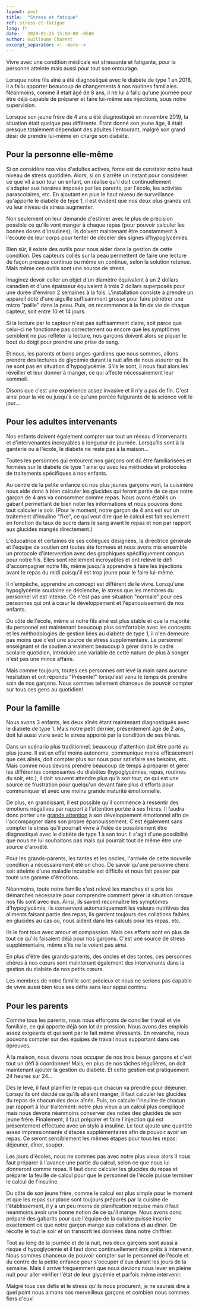 ```yaml
---
layout: post
title:  "Stress et fatigue"
ref: stress-et-fatigue
lang: fr
date:   2020-01-26 15:00:00 -0500
author: Guillaume Charest
excerpt_separator: <!--more-->
---
```

Vivre avec une condition médicale est stressante et fatigante, pour la personne atteinte mais aussi pour tout son entourage.
<!--more-->
Lorsque notre fils aîné a été diagnostiqué avec le diabète de type 1 en 2018, il a fallu apporter beaucoup de changements à nos routines familiales.
Néanmoins, comme il était âgé de 8 ans, il ne lui a fallu qu'une journée pour être déjà capable de préparer et faire lui-même ses injections, sous notre supervision.

Lorsque son jeune frère de 4 ans a été diagnostiqué en novembre 2019, la situation était quelque peu différente.
Étant donné son jeune âge, il était presque totalement dépendant des adultes l'entourant, malgré son grand désir de prendre lui-même en charge son diabète.

## Pour la personne elle-même

Si on considère nos vies d'adultes actives, force est de constater notre haut niveau de stress quotidien.
Alors, si on s'arrête un instant pour considérer ce que vit à son tour un enfant, on réalise qu'il doit continuellement s'adapter aux horaires imposés par les parents, par l'école, les activités parascolaires, etc.
En ajoutant en plus le haut niveau de surveillance qu'apporte le diabète de type 1, il est évident que nos deux plus grands ont vu leur niveau de stress augmenter.

Non seulement on leur demande d'estimer avec le plus de précision possible ce qu'ils vont manger à chaque repas (pour pouvoir calculer les bonnes doses d'insulines), ils doivent maintenant être constamment à l'écoute de leur corps pour tenter de déceler des signes d'hypoglycémies.

Bien sûr, il existe des outils pour nous aider dans la gestion de cette condition.
Des capteurs collés sur la peau permettent de faire une lecture de façon presque continue ou même en continue, selon la solution retenue.
Mais même ces outils sont une source de stress.

Imaginez devoir coller un objet d'un diamètre équivalent à un 2 dollars canadien et d'une épaisseur équivalent à trois 2 dollars superposés pour une durée d'environ 2 semaines à la fois.
L'installation consiste à prendre un appareil doté d'une aiguille suffisamment grosse pour faire pénétrer une micro "paille" dans la peau.
Puis, on recommence à la fin de vie de chaque capteur, soit entre 10 et 14 jours.

Si la lecture par le capteur n'est pas suffisamment claire, soit parce que celui-ci ne fonctionne pas correctement ou encore que les symptômes semblent ne pas refléter la lecture, nos garçons doivent alors se piquer le bout du doigt pour prendre une prise de sang.

Et nous, les parents et bons anges-gardiens que nous sommes, allons prendre des lectures de glycémie durant la nuit afin de nous assurer qu'ils ne sont pas en situation d'hypoglycémie.
S'ils le sont, il nous faut alors les réveiller et leur donner à manger, ce qui affecte nécessairement leur sommeil.

Disons que c'est une expérience assez invasive et il n'y a pas de fin.
C'est ainsi pour la vie ou jusqu'à ce qu'une percée fulgurante de la science voit le jour...

## Pour les adultes intervenants

Nos enfants doivent également compter sur tout un réseau d'intervenants et d'intervenantes incroyables à longueur de journée.
Lorsqu'ils sont à la garderie ou à l'école, le diabète ne reste pas à la maison...

Toutes les personnes qui entourent nos garçons ont dû être familiarisées et formées sur le diabète de type 1 ainsi qu'avec les méthodes et protocoles de traitements spécifiques à nos enfants.

Au centre de la petite enfance où nos plus jeunes garçons vont, la cuisinière nous aide donc à bien calculer les glucides qui feront partie de ce que notre garçon de 4 ans va consommer comme repas.
Nous avons établis un gabarit permettant de bien noter les informations et nous pouvons donc tout calculer le soir.
(Pour le moment, notre garçon de 4 ans est sur un traitement d'insuline "fixe", ce qui veut dire que le calcul est fait seulement en fonction du taux de sucre dans le sang avant le repas et non par rapport aux glucides mangés directement.)

L'éducatrice et certaines de ses collègues désignées, la directrice générale et l'équipe de soutien ont toutes été formées et nous avons mis ensemble un protocole d'intervention avec des graphiques spécifiquement conçus pour notre fils.
Elles sont réellement incroyables et ont relevé le défi d'accompagner notre fils, même jusqu'à apprendre à faire les injections avant le repas du midi puisqu'il est trop jeune pour le faire lui-même.

Il n'empêche, apprendre un concept est différent de le vivre.
Lorsqu'une hypoglycémie soudaine se déclenche, le stress que les membres du personnel vit est intense.
Ce n'est pas une situation "normale" pour ces personnes qui ont à cœur le développement et l'épanouissement de nos enfants.

Du côté de l'école, même si notre fils aîné est plus stable et que la majorité du personnel est maintenant beaucoup plus comfortable avec les concepts et les méthodologies de gestion liées au diabète de type 1, il n'en demeure pas moins que c'est une source de stress supplémentaire.
Le personnel enseignant et de soutien a vraiment beaucoup à gérer dans le cadre scolaire quotidien, introduire une variable de cette nature de plus à songer n'est pas une mince affaire.

Mais comme toujours, toutes ces personnes ont levé la main sans aucune hésitation et ont répondu "Présente!" lorsqu'est venu le temps de prendre soin de nos garçons.
Nous sommes tellement chanceux de pouvoir compter sur tous ces gens au quotidien!

## Pour la famille

Nous avons 3 enfants, les deux aînés étant maintenant diagnostiqués avec le diabete de type 1.
Mais notre petit dernier, présentement âgé de 2 ans, doit lui aussi vivre avec le stress apporté par la condition de ses frères.

Dans un scénario plus traditionnel, beaucoup d'attention doit être porté au plus jeune.
Il est en effet moins autonome, communique moins efficacement que ces aînés, doit compter plus sur nous pour satisfaire ses besoins, etc.
Mais comme nous devons prendre beaucoup de temps à préparer et gérer les différentes composantes du diabètes (hypoglycémies, repas, routines du soir, etc.), il doit souvent attendre plus qu'à son tour, ce qui est une source de frustration pour quelqu'un devant faire plus d'efforts pour communiquer et avec une moins grande maturité émotionnelle.

De plus, en grandissant, il est possible qu'il commence à ressentir des émotions négatives par rapport à l'attention portée à ses frères.
Il faudra donc porter une [grande attention](http://www.contact.ulaval.ca/article_magazine/5-besoins-de-fratrie-dun-enfant-malade/) à son développement émotionnel afin de l'accompagner dans son propre épanouissement.
C'est également sans compter le stress qu'il pourrait vivre à l'idée de possiblement être diagnostiqué avec le diabète de type 1 à son tour.
Il s'agit d'une possibilité que nous ne lui souhaitons pas mais qui pourrait tout de même être une source d'anxiété.

Pour les grands-parents, les tantes et les oncles, l'arrivée de cette nouvelle condition a nécessairement été un choc.
De savoir qu'une personne chère soit atteinte d'une maladie incurable est difficile et nous fait passer par toute une gamme d'émotions.

Néanmoins, toute notre famille s'est relevé les manches et a pris les démarches nécessaire pour comprendre comment gérer la situation lorsque nos fils sont avec eux.
Ainsi, ils savent reconnaître les symptômes d'hypoglycémie, ils conservent automatiquement les valeurs nutritives des aliments faisant partie des repas, ils gardent toujours des collations faibles en glucides au cas où, nous aident dans les calculs pour les repas, etc.

Ils le font tous avec amour et compassion.
Mais ces efforts sont en plus de tout ce qu'ils faisaient déjà pour nos garçons.
C'est une source de stress supplémentaire, même s'ils ne le voient pas ainsi.

En plus d'être des grands-parents, des oncles et des tantes, ces personnes chères à nos cœurs sont maintenant également des intervenants dans la gestion du diabète de nos petits cœurs.

Les membres de notre famille sont précieux et nous ne serions pas capable de vivre aussi bien tous ses défis sans leur appui continu.

## Pour les parents

Comme tous les parents, nous nous efforçons de concilier travail et vie familiale, ce qui apporte déjà son lot de pression.
Nous avons des emplois assez exigeants et qui sont par le fait même stressants.
En revanche, nous pouvons compter sur des équipes de travail nous supportant dans ces épreuves.

À la maison, nous devons nous occuper de nos trois beaux garçons et c'est tout un défi à coordonner!
Mais, en plus de nos tâches régulières, on doit maintenant ajouter la gestion du diabète. Et cette gestion est pratiquement 24 heures sur 24...

Dès le levé, il faut planifier le repas que chacun va prendre pour déjeuner.
Lorsqu'ils ont décidé ce qu'ils allaient manger, il faut calculer les glucides du repas de chacun des deux aînés.
Puis, on calcule l'insuline de chacun par rapport à leur traitement: notre plus vieux a un calcul plus compliqué mais nous devons néanmoins conserver des notes des glucides de son jeune frère.
Finalement, il faut préparer et faire l'injection qui est présentement effectuée avec un stylo à insuline.
Le tout ajoute une quantité assez impressionnante d'étapes supplémentaires afin de pouvoir avoir un repas.
Ce seront sensiblement les mêmes étapes pour tous les repas: déjeuner, dîner, souper.

Les jours d'écoles, nous ne sommes pas avec notre plus vieux alors il nous faut préparer à l'avance une partie du calcul, selon ce que nous lui donneront comme repas.
Il faut donc calculer les glucides du repas et préparer la feuille de calcul pour que le personnel de l'école puisse terminer le calcul de l'insuline.

Du côté de son jeune frère, comme le calcul est plus simple pour le moment et que les repas sur place sont toujours préparés par la cuisine de l'établissement, il y a un peu moins de planification requise mais il faut néanmoins avoir une bonne notion de ce qu'il mange.
Nous avons donc préparé des gabarits pour que l'équipe de la cuisine puisse inscrire exactement ce que notre garçon mange aux collations et au dîner.
On récolte le tout le soir et on transcrit les données dans notre chiffrier.

Tout au long de la journée et de la nuit, nos deux garçons sont aussi à risque d'hypoglycémie et il faut donc continuellement être prêts à intervenir.
Nous sommes chanceux de pouvoir compter sur le personnel de l'école et du centre de la petite enfance pour s'occuper d'eux durant les jours de la semaine.
Mais il arrive fréquemment que nous devions nous lever en pleine nuit pour aller vérifier l'état de leur glycémie et parfois même intervenir.

Malgré tous ces défis et le stress qu'ils nous procurent, je ne saurais dire à quel point nous aimons nos merveilleux garçons et combien nous sommes fiers d'eux!
